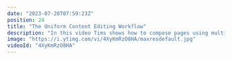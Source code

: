 ```yaml
---
date: "2023-07-20T07:59:23Z"
position: 24
title: "The Uniform Content Editing Workflow"
description: "In this video Tims shows how to compose pages using multiple sources with Uniform Canvas. In composed architectures data comes in from many different places and while developers love this, content editors tend to struggle. Uniform workflow solves these issues and makes all stakeholders friends again!\n\nIn this video we use Contentful, BigCommerce, and Cloudinary."
image: "https://i.ytimg.com/vi/4XyKmRzO8HA/maxresdefault.jpg"
videoId: "4XyKmRzO8HA"
---
```


